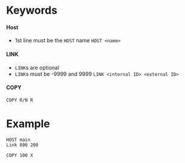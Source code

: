 # Keywords
#### Host
- 1st line must be the `HOST` name
`HOST <name>`

#### LINK
- `LINK`s are optional
- `LINK`s must be -9999 and 9999
`LINK <internal ID> <external ID>`

#### COPY
`COPY R/N R`

# Example
```exa
HOST main
Link 800 200

COPY 100 X
```
